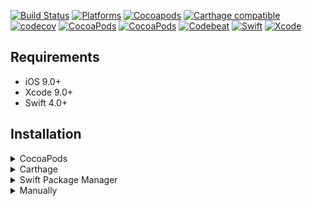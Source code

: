 [![Build Status](https://travis-ci.org/OnMap/OML10n.svg?branch=master)](https://travis-ci.org/OnMap/OML10n)
[![Platforms](https://img.shields.io/cocoapods/p/OML10n.svg?style=flat)](https://github.com/OnMap/OML10n)
[![Cocoapods](https://img.shields.io/cocoapods/v/OML10n.svg)](https://cocoapods.org/pods/OML10n)
[![Carthage compatible](https://img.shields.io/badge/Carthage-Compatible-brightgreen.svg?style=flat)](https://github.com/Carthage/Carthage)
[![codecov](https://codecov.io/gh/OML10n/OML10n/branch/master/graph/badge.svg)](https://codecov.io/gh/OML10n/OML10n)
[![CocoaPods](https://img.shields.io/cocoapods/dt/OML10n.svg)](https://cocoapods.org/pods/OML10n)
[![CocoaPods](https://img.shields.io/cocoapods/dm/OML10n.svg)](https://cocoapods.org/pods/OML10n)
[![Codebeat](https://codebeat.co/badges/ce045eb7-1f32-43a2-abfd-b86da88b5704)](https://codebeat.co/projects/github-com-onmap-l10n-ios-master)
[![Swift](https://img.shields.io/badge/Swift-4.0-orange.svg)](https://swift.org)
[![Xcode](https://img.shields.io/badge/Xcode-9.0-blue.svg)](https://developer.apple.com/xcode)

## Requirements

- iOS 9.0+
- Xcode 9.0+
- Swift 4.0+

## Installation

<details>
<summary>CocoaPods</summary>
</br>
<p>To integrate OML10n into your Xcode project using <a href="http://cocoapods.org">CocoaPods</a>, specify it in your <code>Podfile</code>:</p>

<h4>- Integrate All (recommended):</h4>
<pre><code class="ruby language-ruby">pod 'OML10n'</code></pre>

<h4>- Integrate Core only:</h4>
<pre><code class="ruby language-ruby">pod 'OML10n/Core'</code></pre>

<h4>- Integrate LiveUpdates:</h4>
<pre><code class="ruby language-ruby">pod 'OML10n/LiveUpdates'</code></pre>

<h4>- Integrate Parseltongue:</h4>
<pre><code class="ruby language-ruby">pod 'OML10n/Parseltongue'</code></pre>
</details>


<details>
<summary>Carthage</summary>
</br>
<p>To integrate OML10n into your Xcode project using <a href="https://github.com/Carthage/Carthage">Carthage</a>, specify it in your <code>Cartfile</code>:</p>

<pre><code class="ogdl language-ogdl">github "OnMap/L10n-iOS" ~&gt; 1.0
</code></pre>
</details>

<details>
<summary>Swift Package Manager</summary>
</br>
<p>You can use <a href="https://swift.org/package-manager">The Swift Package Manager</a> to install <code>OML10n</code> by adding the proper description to your <code>Package.swift</code> file:</p>

<pre><code class="swift language-swift">import PackageDescription

let package = Package(
    name: "YOUR_PROJECT_NAME",
    targets: [],
    dependencies: [
        .Package(url: "https://github.com/OnMap/L10n-iOS.git", majorVersion: 1),
    ]
)
</code></pre>

<p>Note that the <a href="https://swift.org/package-manager">Swift Package Manager</a> is still in early design and development, for more information checkout its <a href="https://github.com/apple/swift-package-manager">GitHub Page</a></p>
</details>

<details>
<summary>Manually</summary>
</br>
<p>Add the <a href="https://github.com/OnMap/L10n/tree/master/Source/">extensions</a> folder to your Xcode project to use all extensions, or a specific extension.</p>
</details>
